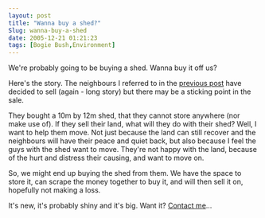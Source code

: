 ```yaml
---
layout: post
title: "Wanna buy a shed?"
Slug: wanna-buy-a-shed
date: 2005-12-21 01:21:23
tags: [Bogie Bush,Environment]
---
```

We're probably going to be buying a shed. Wanna buy it off us?

Here's the story. The neighbours I referred to in the [previous post](https://bendechrai.com/2005/12/20/weekend-warriors/) have decided to sell (again - long story) but there may be a sticking point in the sale.

They bought a 10m by 12m shed, that they cannot store anywhere (nor make use of). If they sell their land, what will they do with their shed? Well, I want to help them move. Not just because the land can still recover and the neighbours will have their peace and quiet back, but also because I feel the guys with the shed want to move. They're not happy with the land, because of the hurt and distress their causing, and want to move on.

So, we might end up buying the shed from them. We have the space to store it, can scrape the money together to buy it, and will then sell it on, hopefully not making a loss.

It's new, it's probably shiny and it's big. Want it? [Contact me](https://bendechrai.com/contact/)...
